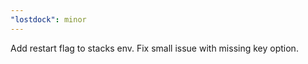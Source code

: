 ```yaml
---
"lostdock": minor
---
```


Add restart flag to stacks env. Fix small issue with missing key option.
